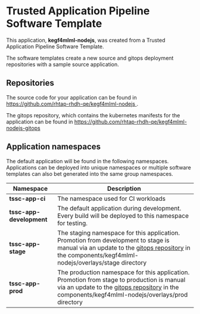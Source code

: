 # Trusted Application Pipeline Software Template

This application, **kegf4mlml-nodejs**, was created from a Trusted Application Pipeline Software Template.

The software templates create a new source and gitops deployment repositories with a sample source application. 

## Repositories

The source code for your application can be found in [https://github.com/rhtap-rhdh-qe/kegf4mlml-nodejs ](https://github.com/rhtap-rhdh-qe/kegf4mlml-nodejs ).
 
The gitops repository, which contains the kubernetes manifests for the application can be found in 
[https://github.com/rhtap-rhdh-qe/kegf4mlml-nodejs-gitops ](https://github.com/rhtap-rhdh-qe/kegf4mlml-nodejs-gitops ) 

## Application namespaces 

The default application will be found in the following namespaces. Applications can be deployed into unique namespaces or multiple software templates can also bet generated into the same group namespaces.  

|  Namespace   |  Description   |  
| -------- | -------- |
| **tssc-app-ci** | The namespace used for CI workloads |
| **tssc-app-development** | The default application during development. Every build will be deployed to this namespace for testing. |
| **tssc-app-stage** | The staging namespace for this application. Promotion from development to stage is manual via an update to the [gitops repository](https://github.com/rhtap-rhdh-qe/kegf4mlml-nodejs-gitops ) in the components/kegf4mlml-nodejs/overlays/stage directory |
| **tssc-app-prod** | The production namespace for this application. Promotion from stage to production is manual via an update to the [gitops repository](https://github.com/rhtap-rhdh-qe/kegf4mlml-nodejs-gitops ) in the components/kegf4mlml-nodejs/overlays/prod directory |